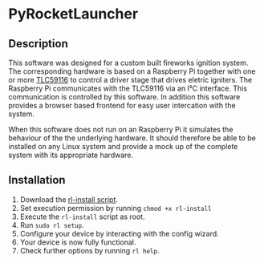 # PyRocketLauncher

## Description
This software was designed for a custom built fireworks ignition system. The corresponding hardware is based on a Raspberry Pi together with one or more [TLC59116](https://github.com/CR1337/PyRocketLauncher/blob/dev/doc/tlc59116.pdf) to control a driver stage that drives eletric igniters. The Raspberry Pi communicates with the TLC59116 via an I²C interface. This communication is controlled by this software. In addition this software provides a browser based frontend for easy user intercation with the system.

When this software does not run on an Raspberry Pi it simulates the behaviour of the the underlying hardware. It should therefore be able to be installed on any Linux system and provide a mock up of the complete system with its appropriate hardware.

## Installation
1. Download  the [rl-install script](https://raw.githubusercontent.com/CR1337/PyRocketLauncher/main/bin/rl-install).
2. Set execution permission by running `chmod +x rl-install`
3. Execute the `rl-install` script as root.
4. Run `sudo rl setup`.
5. Configure your device by interacting with the config wizard.
6. Your device is now fully functional.
7. Check further options by running `rl help`.
